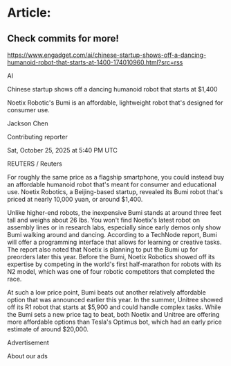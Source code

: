 # Article:

## Check commits for more!
https://www.engadget.com/ai/chinese-startup-shows-off-a-dancing-humanoid-robot-that-starts-at-1400-174010960.html?src=rss

AI

Chinese startup shows off a dancing humanoid robot that starts at $1,400

Noetix Robotic's Bumi is an affordable, lightweight robot that's designed for consumer use.

Jackson Chen

Contributing reporter

Sat, October 25, 2025 at 5:40 PM UTC

REUTERS / Reuters

For roughly the same price as a flagship smartphone, you could instead buy an affordable humanoid robot that's meant for consumer and educational use. Noetix Robotics, a Beijing-based startup, revealed its Bumi robot that's priced at nearly 10,000 yuan, or around $1,400.

Unlike higher-end robots, the inexpensive Bumi stands at around three feet tall and weighs about 26 lbs. You won't find Noetix's latest robot on assembly lines or in research labs, especially since early demos only show Bumi walking around and dancing. According to a TechNode report, Bumi will offer a programming interface that allows for learning or creative tasks. The report also noted that Noetix is planning to put the Bumi up for preorders later this year. Before the Bumi, Noetix Robotics showed off its expertise by competing in the world's first half-marathon for robots with its N2 model, which was one of four robotic competitors that completed the race.

At such a low price point, Bumi beats out another relatively affordable option that was announced earlier this year. In the summer, Unitree showed off its R1 robot that starts at $5,900 and could handle complex tasks. While the Bumi sets a new price tag to beat, both Noetix and Unitree are offering more affordable options than Tesla's Optimus bot, which had an early price estimate of around $20,000.

Advertisement

About our ads
